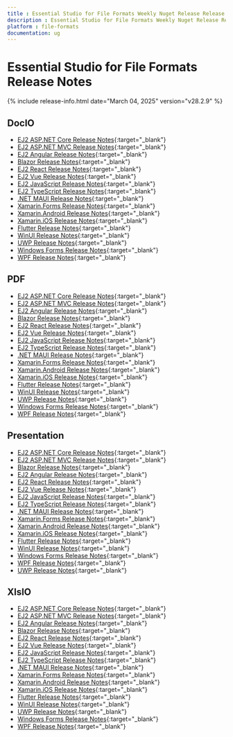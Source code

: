 ```yaml
---
title : Essential Studio for File Formats Weekly Nuget Release Release Notes  
description : Essential Studio for File Formats Weekly Nuget Release Release Notes  
platform : file-formats
documentation: ug
---
```


# Essential Studio for File Formats  Release Notes  

{% include release-info.html date="March 04, 2025" version="v28.2.9" %} 




## DocIO

* [EJ2 ASP.NET Core Release Notes](https://ej2.syncfusion.com/aspnetcore/documentation/release-notes/28.2.9#docio){:target="_blank"}
* [EJ2 ASP.NET MVC Release Notes](https://ej2.syncfusion.com/aspnetmvc/documentation/release-notes/28.2.9#docio){:target="_blank"}
* [EJ2 Angular Release Notes](https://ej2.syncfusion.com/angular/documentation/release-notes/28.2.9#docio){:target="_blank"}
* [Blazor Release Notes](https://blazor.syncfusion.com/documentation/release-notes/28.2.9#docio){:target="_blank"}
* [EJ2 React Release Notes](https://ej2.syncfusion.com/react/documentation/release-notes/28.2.9#docio){:target="_blank"}
* [EJ2 Vue  Release Notes](https://ej2.syncfusion.com/vue/documentation/release-notes/28.2.9#docio){:target="_blank"}
* [EJ2 JavaScript Release Notes](https://ej2.syncfusion.com/javascript/documentation/release-notes/28.2.9#docio){:target="_blank"}
* [EJ2 TypeScript Release Notes](https://ej2.syncfusion.com/documentation/release-notes/28.2.9#docio){:target="_blank"}
* [.NET MAUI Release Notes](/maui/release-notes/v28.2.9#docio){:target="_blank"}
* [Xamarin.Forms Release Notes](/xamarin/release-notes/v28.2.9#docio){:target="_blank"}
* [Xamarin.Android Release Notes](/xamarin-android/release-notes/v28.2.9#docio){:target="_blank"}
* [Xamarin.iOS Release Notes](/xamarin-ios/release-notes/v28.2.9#docio){:target="_blank"}
* [Flutter Release Notes](/flutter/release-notes/v28.2.9#docio){:target="_blank"}
* [WinUI Release Notes](/winui/release-notes/v28.2.9#docio){:target="_blank"}
* [UWP Release Notes](/uwp/release-notes/v28.2.9#docio){:target="_blank"}
* [Windows Forms Release Notes](/windowsforms/release-notes/v28.2.9#docio){:target="_blank"}
* [WPF Release Notes](/wpf/release-notes/v28.2.9#docio){:target="_blank"}



## PDF

* [EJ2 ASP.NET Core Release Notes](https://ej2.syncfusion.com/aspnetcore/documentation/release-notes/28.2.9#pdf){:target="_blank"}
* [EJ2 ASP.NET MVC Release Notes](https://ej2.syncfusion.com/aspnetmvc/documentation/release-notes/28.2.9#pdf){:target="_blank"}
* [EJ2 Angular Release Notes](https://ej2.syncfusion.com/angular/documentation/release-notes/28.2.9#pdf){:target="_blank"}
* [Blazor Release Notes](https://blazor.syncfusion.com/documentation/release-notes/28.2.9#pdf){:target="_blank"}
* [EJ2 React Release Notes](https://ej2.syncfusion.com/react/documentation/release-notes/28.2.9#pdf){:target="_blank"}
* [EJ2 Vue  Release Notes](https://ej2.syncfusion.com/vue/documentation/release-notes/28.2.9#pdf){:target="_blank"}
* [EJ2 JavaScript Release Notes](https://ej2.syncfusion.com/javascript/documentation/release-notes/28.2.9#pdf){:target="_blank"}
* [EJ2 TypeScript Release Notes](https://ej2.syncfusion.com/documentation/release-notes/28.2.9#pdf){:target="_blank"}
* [.NET MAUI Release Notes](/maui/release-notes/v28.2.9#pdf){:target="_blank"}
* [Xamarin.Forms Release Notes](/xamarin/release-notes/v28.2.9#pdf){:target="_blank"}
* [Xamarin.Android Release Notes](/xamarin-android/release-notes/v28.2.9#pdf){:target="_blank"}
* [Xamarin.iOS Release Notes](/xamarin-ios/release-notes/v28.2.9#pdf){:target="_blank"}
* [Flutter Release Notes](/flutter/release-notes/v28.2.9#pdf){:target="_blank"}
* [WinUI Release Notes](/winui/release-notes/v28.2.9#pdf){:target="_blank"}
* [UWP Release Notes](/uwp/release-notes/v28.2.9#pdf){:target="_blank"}
* [Windows Forms Release Notes](/windowsforms/release-notes/v28.2.9#pdf){:target="_blank"}
* [WPF Release Notes](/wpf/release-notes/v28.2.9#pdf){:target="_blank"}


## Presentation

* [EJ2 ASP.NET Core Release Notes](https://ej2.syncfusion.com/aspnetcore/documentation/release-notes/28.2.9#presentation){:target="_blank"}
* [EJ2 ASP.NET MVC Release Notes](https://ej2.syncfusion.com/aspnetmvc/documentation/release-notes/28.2.9#presentation){:target="_blank"}
* [Blazor Release Notes](https://blazor.syncfusion.com/documentation/release-notes/28.2.9#presentation){:target="_blank"}
* [EJ2 Angular Release Notes](https://ej2.syncfusion.com/angular/documentation/release-notes/28.2.9#presentation){:target="_blank"}
* [EJ2 React Release Notes](https://ej2.syncfusion.com/react/documentation/release-notes/28.2.9#presentation){:target="_blank"}
* [EJ2 Vue  Release Notes](https://ej2.syncfusion.com/vue/documentation/release-notes/28.2.9#presentation){:target="_blank"}
* [EJ2 JavaScript Release Notes](https://ej2.syncfusion.com/javascript/documentation/release-notes/28.2.9#presentation){:target="_blank"}
* [EJ2 TypeScript Release Notes](https://ej2.syncfusion.com/documentation/release-notes/28.2.9#presentation){:target="_blank"}
* [.NET MAUI Release Notes](/maui/release-notes/v28.2.9#presentation){:target="_blank"}
* [Xamarin.Forms Release Notes](/xamarin/release-notes/v28.2.9#presentation){:target="_blank"}
* [Xamarin.Android Release Notes](/xamarin-android/release-notes/v28.2.9#presentation){:target="_blank"}
* [Xamarin.iOS Release Notes](/xamarin-ios/release-notes/v28.2.9#presentation){:target="_blank"}
* [Flutter Release Notes](/flutter/release-notes/v28.2.9#presentation){:target="_blank"}
* [WinUI Release Notes](/winui/release-notes/v28.2.9#presentation){:target="_blank"}
* [Windows Forms Release Notes](/windowsforms/release-notes/v28.2.9#presentation){:target="_blank"}
* [WPF Release Notes](/wpf/release-notes/v28.2.9#presentation){:target="_blank"}
* [UWP Release Notes](/uwp/release-notes/v28.2.9#presentation){:target="_blank"}



## XlsIO

* [EJ2 ASP.NET Core Release Notes](https://ej2.syncfusion.com/aspnetcore/documentation/release-notes/28.2.9#xlsio){:target="_blank"}
* [EJ2 ASP.NET MVC Release Notes](https://ej2.syncfusion.com/aspnetmvc/documentation/release-notes/28.2.9#xlsio){:target="_blank"}
* [EJ2 Angular Release Notes](https://ej2.syncfusion.com/angular/documentation/release-notes/28.2.9#xlsio){:target="_blank"}
* [Blazor Release Notes](https://blazor.syncfusion.com/documentation/release-notes/28.2.9#xlsio){:target="_blank"}
* [EJ2 React Release Notes](https://ej2.syncfusion.com/react/documentation/release-notes/28.2.9#xlsio){:target="_blank"}
* [EJ2 Vue  Release Notes](https://ej2.syncfusion.com/vue/documentation/release-notes/28.2.9#xlsio){:target="_blank"}
* [EJ2 JavaScript Release Notes](https://ej2.syncfusion.com/javascript/documentation/release-notes/28.2.9#xlsio){:target="_blank"}
* [EJ2 TypeScript Release Notes](https://ej2.syncfusion.com/documentation/release-notes/28.2.9#xlsio){:target="_blank"}
* [.NET MAUI Release Notes](/maui/release-notes/v28.2.9#xlsio){:target="_blank"}
* [Xamarin.Forms Release Notes](/xamarin/release-notes/v28.2.9#xlsio){:target="_blank"}
* [Xamarin.Android Release Notes](/xamarin-android/release-notes/v28.2.9#xlsio){:target="_blank"}
* [Xamarin.iOS Release Notes](/xamarin-ios/release-notes/v28.2.9#xlsio){:target="_blank"}
* [Flutter Release Notes](/flutter/release-notes/v28.2.9#xlsio){:target="_blank"}
* [WinUI Release Notes](/winui/release-notes/v28.2.9#xlsio){:target="_blank"}
* [UWP Release Notes](/uwp/release-notes/v28.2.9#xlsio){:target="_blank"}
* [Windows Forms Release Notes](/windowsforms/release-notes/v28.2.9#xlsio){:target="_blank"}
* [WPF Release Notes](/wpf/release-notes/v28.2.9#xlsio){:target="_blank"}


